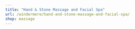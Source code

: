 ```yaml
---
title: "Hand & Stone Massage and Facial Spa"
url: /windermere/hand-and-stone-massage-and-facial-spa/
shop: massage
---
```

